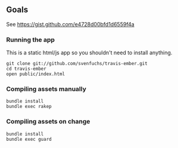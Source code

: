 ## Goals

See https://gist.github.com/e4728d00bfd1d6559f4a

### Running the app

This is a static html/js app so you shouldn't need to install anything.

    git clone git://github.com/svenfuchs/travis-ember.git
    cd travis-ember
    open public/index.html

### Compiling assets manually

    bundle install
    bundle exec rakep

### Compiling assets on change

    bundle install
    bundle exec guard
